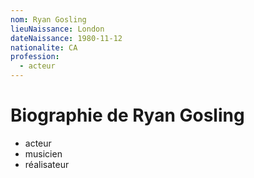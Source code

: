 ```yaml
---
nom: Ryan Gosling
lieuNaissance: London
dateNaissance: 1980-11-12
nationalite: CA
profession:
  - acteur
---
```


# Biographie de Ryan Gosling

- acteur
- musicien
- réalisateur
